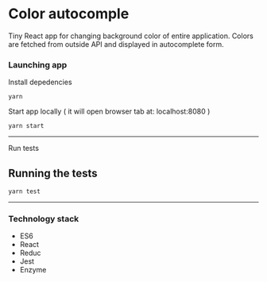 # Color autocomple

Tiny React app for changing background color of entire application. Colors are fetched from outside API and displayed in autocomplete form.

### Launching app

Install depedencies

```
yarn
```

Start app locally ( it will open browser tab at: localhost:8080 )

```
yarn start
```

----------

Run tests

## Running the tests

```
yarn test
```

----------

### Technology stack

* ES6
* React
* Reduc
* Jest
* Enzyme